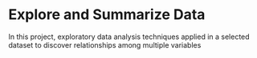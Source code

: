 # Explore and Summarize Data

In this project, exploratory data analysis techniques applied in a selected dataset to discover relationships among multiple variables